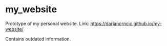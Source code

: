 # my_website

Prototype of my personal website. Link: https://darjancrncic.github.io/my-website/

Contains outdated information.
